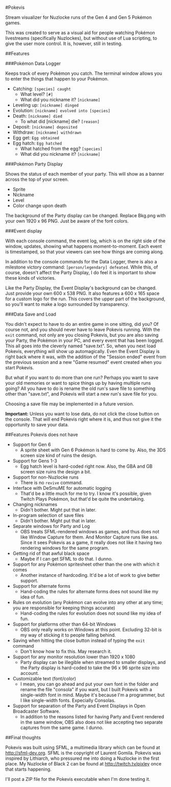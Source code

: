 #Pokevis

Stream visualizer for Nuzlocke runs of the Gen 4 and Gen 5 Pokémon games.

This was created to serve as a visual aid for people watching Pokémon livestreams (specifically Nuzlockes), but without use of Lua scripting, to give the user more control.  It is, however, still in testing.

##Features

###Pokémon Data Logger

Keeps track of every Pokémon you catch.  The terminal window allows you to enter the things that happen to your Pokémon.

* Catching: `[species] caught`
  * What level? `[#]`
  * What did you nickname it? `[nickname]`
* Leveling up: `[nickname] dinged`
* Evolution: `[nickname] evolved into [species]`
* Death: `[nickname] died`
  * To what did [nickname] die? `[reason]`
* Deposit: `[nickname] deposited`
* Withdraw: `[nickname] withdrawn`
* Egg get: `Egg obtained`
* Egg hatch: `Egg hatched`
  * What hatched from the egg? `[species]`
  * What did you nickname it? `[nickname]`

###Pokémon Party Display

Shows the status of each member of your party.  This will show as a banner across the top of your screen.

* Sprite
* Nickname
* Level
* Color change upon death

The background of the Party display can be changed.  Replace Bkg.png with your own 1920 x 96 PNG.  Just be aware of the font colors.

###Event display

With each console command, the event log, which is on the right side of the window, updates, showing what happens moment-to-moment.  Each event is timestamped, so that your viewers can see how things are coming along.

In addition to the console commands for the Data Logger, there is also a milestone victory command: `[person/legendary] defeated`.  While this, of course, doesn't affect the Party Display, I do feel it is important to show these kinds of victories.

Like the Party Display, the Event Display's background can be changed.  Just provide your own 600 x 538 PNG.  It also features a 600 x 165 space for a custom logo for the run.  This covers the upper part of the background, so you'll want to make a logo surrounded by transparency.

###Data Save and Load

You didn't expect to have to do an entire game in one sitting, did you?  Of course not, and you should never have to leave Pokevis running.  With the `exit` command, not only are you closing Pokevis, but you are also saving your Party, the Pokémon in your PC, and every event that has been logged.  This all goes into the cleverly named "save.txt".  So, when you next load Pokevis, everything will show up automagically.  Even the Event Display is right back where it was, with the addition of the "Session ended" event from the previous session and a new "Game resumed" event created when you start Pokevis.

But what if you want to do more than one run?  Perhaps you want to save your old memories or want to spice things up by having multiple runs going?  All you have to do is rename the old run's save file to something other than "save.txt", and Pokevis will start a new run's save file for you.

Choosing a save file may be implemented in a future version.

**Important:** Unless you want to lose data, do not click the close button on the console.  That will end Pokevis right where it is, and thus not give it the opportunity to save your data.

##Features Pokevis does not have
* Support for Gen 6
  * A sprite sheet with Gen 6 Pokémon is hard to come by.  Also, the 3DS screen size kind of ruins the design.
* Support for Gens 1-3
  * Egg hatch level is hard-coded right now.  Also, the GBA and GB screen size ruins the design a bit.
* Support for non-Nuzlocke runs
  * There is no `revive` command.
* Interface with DeSmuME for automatic logging
  * That'd be a little much for me to try.  I know it's possible, given Twitch Plays Pokémon, but that'd be quite the undertaking.
* Changing nicknames
  * Didn't bother.  Might put that in later.
* In-program selection of save files
  * Didn't bother.  Might put that in later.
* Separate windows for Party and Log
  * OBS treats SFML-rendered windows as games, and thus does not like Window Capture for them.  And Monitor Capture runs like ass.  Since it sees Pokevis as a game, it really does not like it having two rendering windows for the same program.
* Getting rid of that awful black space
  * Maybe if I can get SFML to do that.  I dunno.
* Support for any Pokémon spritesheet other than the one with which it comes
  * Another instance of hardcoding.  It'd be a lot of work to give better support.
* Support for alternate forms
  * Hand-coding the rules for alternate forms does not sound like my idea of fun.
* Rules on evolution (any Pokémon can evolve into any other at any time; you are responsible for keeping things accurate)
  * Hand-coding the rules for evolution does not sound like my idea of fun.
* Support for platforms other than 64-bit Windows
  * OBS only really works on Windows at this point.  Excluding 32-bit is my way of sticking it to people falling behind.
* Saving when hitting the close button instead of typing the `exit` command
  * Don't know how to fix this.  May research it.
* Support for any monitor resolution lower than 1920 x 1080
  * Party display can be illegible when streamed to smaller displays, and the Party display is hard-coded to take the 96 x 96 sprite size into account.
* Customizable text (font/color)
  * I mean, you can go ahead and put your own font in the folder and rename the file "consola" if you want, but I built Pokevis with a single-width font in mind.  Maybe it's because I'm a programmer, but I like single-width fonts.  Expecially Consolas.
* Support for separation of the Party and Event Displays in Open Broadcaster Software.
  * In addition to the reasons listed for having Party and Event rendered in the same window, OBS also does not like accepting two separate captures from the same game.  I dunno.

##Final thoughts

Pokevis was built using SFML, a multimedia library which can be found at http://sfml-dev.org.  SFML is the copyright of Laurent Gomila.  Pokevis was inspired by Lithiarch, who pressured me into doing a Nuzlocke in the first place.  My Nuzlocke of Black 2 can be found at http://twitch.tv/pixley once that starts happening.

I'll post a ZIP file for the Pokevis executable when I'm done testing it.
